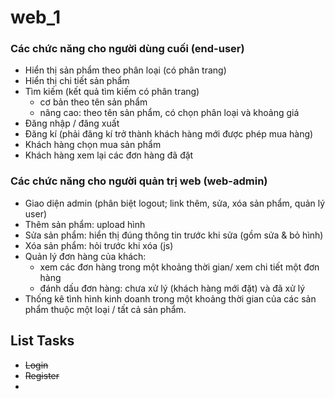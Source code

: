 # web_1
### Các chức năng cho người dùng cuối (end-user)
+ Hiển thị sản phẩm theo phân loại (có phân trang)
+ Hiển thị chi tiết sản phẩm
+ Tìm kiếm (kết quả tìm kiếm có phân trang)
    - cơ bản theo tên sản phẩm
    - nâng cao: theo tên sản phẩm, có chọn phân loại và khoảng giá
+ Đăng nhập / đăng xuất
+ Đăng kí (phải đăng kí trở thành khách hàng mới được phép mua hàng)
+ Khách hàng chọn mua sản phẩm
+ Khách hàng xem lại các đơn hàng đã đặt
  
### Các chức năng cho người quản trị web (web-admin)
+ Giao diện admin (phân biệt logout; link thêm, sửa, xóa sản phẩm, quản lý user)
+ Thêm sản phẩm: upload hình
+ Sửa sản phẩm: hiển thị đúng thông tin trước khi sửa (gồm sửa &amp; bỏ hình)
+ Xóa sản phẩm: hỏi trước khi xóa (js)
+ Quản lý đơn hàng của khách:
  - xem các đơn hàng trong một khoảng thời gian/ xem chi tiết một đơn hàng
  - đánh dấu đơn hàng: chưa xử lý (khách hàng mới đặt) và đã xử lý
+ Thống kê tình hình kinh doanh trong một khoảng thời gian của các sản phẩm thuộc một
loại / tất cả sản phẩm.

## List Tasks 
-  ~~Login~~
-  ~~Register~~
- 